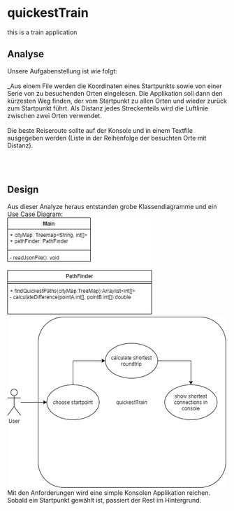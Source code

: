 # quickestTrain
this is a train application
## Analyse
Unsere Aufgabenstellung ist wie folgt:<br><br>
_Aus einem File werden die Koordinaten eines Startpunkts sowie von einer Serie von zu besuchenden Orten eingelesen. Die Applikation soll dann den kürzesten Weg finden, der vom Startpunkt zu allen Orten und wieder zurück zum Startpunkt führt. Als Distanz jedes Streckenteils wird die Luftlinie zwischen zwei Orten verwendet.<br><br>Die beste Reiseroute sollte auf der Konsole und in einem Textfile ausgegeben werden (Liste in der Reihenfolge der besuchten Orte mit Distanz).<br><br>
<br>
<br>
## Design
Aus dieser Analyze heraus entstanden grobe Klassendiagramme und ein Use Case Diagram:<br>
![ClassDiagram at Kickoff](UML/KickOffClassDiagrams.drawio.png)
<br>
![Use Case Diagram](UML/use%20case.drawio.png)
<br>
Mit den Anforderungen wird eine simple Konsolen Applikation reichen. Sobald ein Startpunkt gewählt ist, passiert der Rest im Hintergrund.<br>

